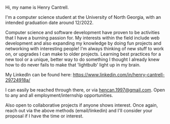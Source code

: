 Hi, my name is Henry Cantrell. 

I'm a computer science student at the University of North Georgia, with an intended graduation date around 12/2022. 

Computer science and software development have proven to be activities that I have a burning passion for. 
My interests within the field include web development and also expanding my knowledge by doing fun projects and networking with interesting people! I'm
always thinking of new stuff to work on, or upgrades I can make to older projects. Learning best practices for a new tool or a unique, better way to do something
I thought I already knew how to do never fails to make that 'lightbulb' light up in my brain.

My LinkedIn can be found here: https://www.linkedin.com/in/henry-cantrell-29724918a/

I can easily be reached through there, or via hencan.1997@gmail.com. Open to any and all employment/internship opportunities.

Also open to collaborative projects if anyone shows interest. Once again, reach out via the above methods (email/linkedin) and I'll consider your proposal if I have the time or interest.

<!---
Henry-Cantrell/Henry-Cantrell is a ✨ special ✨ repository because its `README.md` (this file) appears on your GitHub profile.
You can click the Preview link to take a look at your changes.
--->
